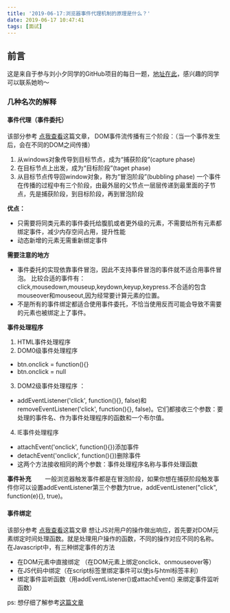 ```yaml
---
title: '2019-06-17:浏览器事件代理机制的原理是什么？'
date: 2019-06-17 10:47:41
tags: [面试]
---
```


## 前言 
这是来自于参与刘小夕同学的GitHub项目的每日一题，[地址在此](https://github.com/YvetteLau/Step-By-Step/issues/20)，感兴趣的同学可以联系她哟～

### 几种名次的解释


#### 事件代理（事件委托）
该部分参考 [点我查看](https://juejin.im/post/5abc2454f265da23826e0c23)这篇文章，
DOM事件流传播有三个阶段：（当一个事件发生后，会在不同的DOM之间传播）
1. 从windows对象传导到目标节点，成为“捕获阶段”(capture phase)
2. 在目标节点上出发，成为“目标阶段”(taget phase)
3. 从目标节点传导回window对象，称为“冒泡阶段”(bubbling phase)
一个事件在传播的过程中有三个阶段，由最外层的父节点一层层传递到最里面的子节点，先是捕获阶段，到目标阶段，再到冒泡阶段

**优点：**
* 只需要将同类元素的事件委托给腹肌或者更外级的元素，不需要给所有元素都绑定事件，减少内存空间占用，提升性能
* 动态新增的元素无需重新绑定事件

**需要注意的地方**
* 事件委托的实现依靠事件冒泡，因此不支持事件冒泡的事件就不适合用事件冒泡。
    比较合适的事件有：click,mousedown,mouseup,keydown,keyup,keypress.不合适的包含mouseover和mouseout,因为经常要计算元素的位置。
* 不是所有的事件绑定都适合使用事件委托，不恰当使用反而可能会导致不需要的元素也被绑定上了事件。

**事件处理程序**
1. HTML事件处理程序
2. DOM0级事件处理程序 
* btn.onclick = function(){}
* btn.onclick = null
3. DOM2级事件处理程序 ：
* addEventListener('click', function(){}, false)和removeEventListener('click', function(){}, false)。它们都接收三个参数：要处理的事件名、作为事件处理程序的函数和一个布尔值。
4. IE事件处理程序
* attachEvent('onclick', function(){})添加事件
* detachEvent('onclick', function(){})删除事件
* 这两个方法接收相同的两个参数：事件处理程序名称与事件处理函数

**事件补充**
　　一般浏览器触发事件都是在冒泡阶段，如果你想在捕获阶段触发事件你可以设置addEventListener第三个参数为true，addEventListener("click", function(e){}, true)。

#### 事件绑定
该部分参考 [点我查看](https://juejin.im/entry/57ea329e67f3560057ad41a6)这篇文章
想让JS对用户的操作做出响应，首先要对DOM元素绑定时间处理函数。就是处理用户操作的函数，不同的操作对应不同的名称。
在Javascript中，有三种绑定事件的方法
* 在DOM元素中直接绑定 （在DOM元素上绑定onclick、onmouseover等）
* 在JS代码中绑定（在script标签里绑定事件可以使js与html标签丰利）
* 绑定事件监听函数（用addEventListener()或attachEvent() 来绑定事件监听函数）


ps: 想仔细了解参考[这篇文章](https://funteas.com/topic/5a8098c847dc830a0e4690bc)

